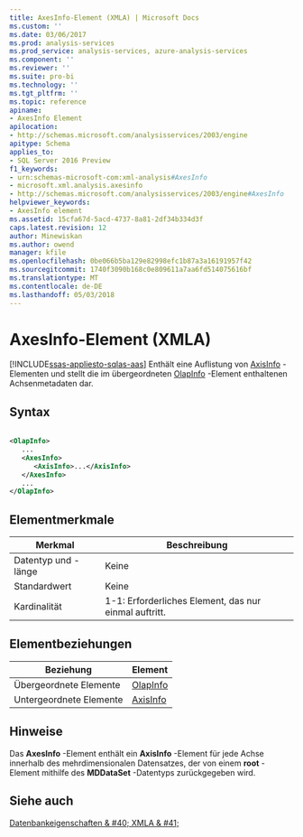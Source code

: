 ```yaml
---
title: AxesInfo-Element (XMLA) | Microsoft Docs
ms.custom: ''
ms.date: 03/06/2017
ms.prod: analysis-services
ms.prod_service: analysis-services, azure-analysis-services
ms.component: ''
ms.reviewer: ''
ms.suite: pro-bi
ms.technology: ''
ms.tgt_pltfrm: ''
ms.topic: reference
apiname:
- AxesInfo Element
apilocation:
- http://schemas.microsoft.com/analysisservices/2003/engine
apitype: Schema
applies_to:
- SQL Server 2016 Preview
f1_keywords:
- urn:schemas-microsoft-com:xml-analysis#AxesInfo
- microsoft.xml.analysis.axesinfo
- http://schemas.microsoft.com/analysisservices/2003/engine#AxesInfo
helpviewer_keywords:
- AxesInfo element
ms.assetid: 15cfa67d-5acd-4737-8a81-2df34b334d3f
caps.latest.revision: 12
author: Minewiskan
ms.author: owend
manager: kfile
ms.openlocfilehash: 0be066b5ba129e82998efc1b87a3a16191957f42
ms.sourcegitcommit: 1740f3090b168c0e809611a7aa6fd514075616bf
ms.translationtype: MT
ms.contentlocale: de-DE
ms.lasthandoff: 05/03/2018
---
```

# <a name="axesinfo-element-xmla"></a>AxesInfo-Element (XMLA)
[!INCLUDE[ssas-appliesto-sqlas-aas](../../../includes/ssas-appliesto-sqlas-aas.md)]
  Enthält eine Auflistung von [AxisInfo](../../../analysis-services/xmla/xml-elements-properties/axisinfo-element-xmla.md) -Elementen und stellt die im übergeordneten [OlapInfo](../../../analysis-services/xmla/xml-elements-properties/olapinfo-element-xmla.md) -Element enthaltenen Achsenmetadaten dar.  
  
## <a name="syntax"></a>Syntax  
  
```xml  
  
<OlapInfo>  
   ...  
   <AxesInfo>  
      <AxisInfo>...</AxisInfo>  
   </AxesInfo>  
   ...  
</OlapInfo>  
```  
  
## <a name="element-characteristics"></a>Elementmerkmale  
  
|Merkmal|Beschreibung|  
|--------------------|-----------------|  
|Datentyp und -länge|Keine|  
|Standardwert|Keine|  
|Kardinalität|1-1: Erforderliches Element, das nur einmal auftritt.|  
  
## <a name="element-relationships"></a>Elementbeziehungen  
  
|Beziehung|Element|  
|------------------|-------------|  
|Übergeordnete Elemente|[OlapInfo](../../../analysis-services/xmla/xml-elements-properties/olapinfo-element-xmla.md)|  
|Untergeordnete Elemente|[AxisInfo](../../../analysis-services/xmla/xml-elements-properties/axisinfo-element-xmla.md)|  
  
## <a name="remarks"></a>Hinweise  
 Das **AxesInfo** -Element enthält ein **AxisInfo** -Element für jede Achse innerhalb des mehrdimensionalen Datensatzes, der von einem **root** -Element mithilfe des **MDDataSet** -Datentyps zurückgegeben wird.  
  
## <a name="see-also"></a>Siehe auch  
 [Datenbankeigenschaften & #40; XMLA & #41;](../../../analysis-services/xmla/xml-elements-properties/xml-elements-properties.md)  
  
  
